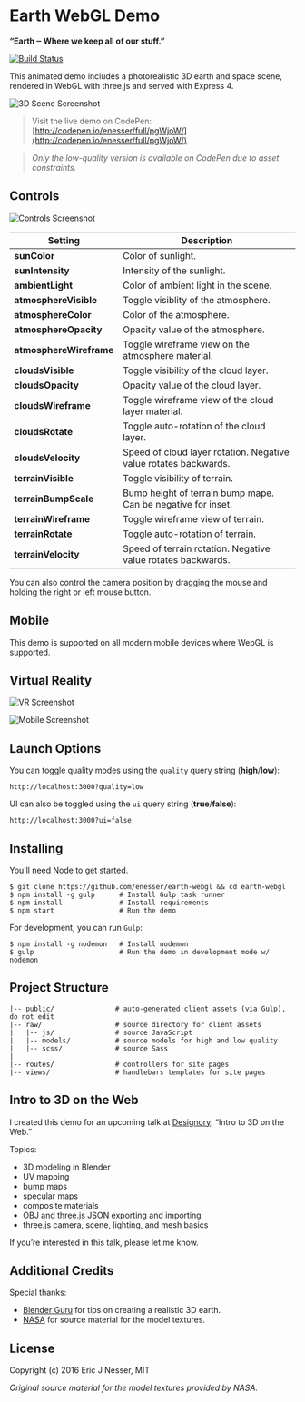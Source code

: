 ﻿Earth WebGL Demo
==========

**“Earth ‒ Where we keep all of our stuff.”**

[![Build Status](https://travis-ci.org/enesser/earth-webgl.svg?branch=master)](https://travis-ci.org/enesser/earth-webgl.svg?branch=master)

This animated demo includes a photorealistic 3D earth and space scene, rendered in WebGL with three.js and served with Express 4.

![3D Scene Screenshot](https://cloud.githubusercontent.com/assets/5659221/12347858/acb832ee-bb27-11e5-9cb4-eba3108fd405.png)

> Visit the live demo on CodePen: [http://codepen.io/enesser/full/pgWjoW/](http://codepen.io/enesser/full/pgWjoW/).

> *Only the low-quality version is available on CodePen due to asset constraints.*

## Controls

![Controls Screenshot](https://cloud.githubusercontent.com/assets/5659221/12347832/4ad257d0-bb27-11e5-93b1-fcc9bfba6fd6.png)

Setting                 | Description
------------------------| ----------------------------
**sunColor**            | Color of sunlight.
**sunIntensity**        | Intensity of the sunlight.
**ambientLight**        | Color of ambient light in the scene.
**atmosphereVisible**   | Toggle visiblity of the atmosphere.
**atmosphereColor**     | Color of the atmosphere.
**atmosphereOpacity**   | Opacity value of the atmosphere.
**atmosphereWireframe** | Toggle wireframe view on the atmosphere material.
**cloudsVisible**       | Toggle visibility of the cloud layer.
**cloudsOpacity**       | Opacity value of the cloud layer.
**cloudsWireframe**     | Toggle wireframe view of the cloud layer material.
**cloudsRotate**        | Toggle auto-rotation of the cloud layer.
**cloudsVelocity**      | Speed of cloud layer rotation. Negative value rotates backwards.
**terrainVisible**      | Toggle visibility of terrain.
**terrainBumpScale**    | Bump height of terrain bump mape. Can be negative for inset.
**terrainWireframe**    | Toggle wireframe view of terrain.
**terrainRotate**       | Toggle auto-rotation of terrain.
**terrainVelocity**     | Speed of terrain rotation. Negative value rotates backwards.

You can also control the camera position by dragging the mouse and holding the right or left mouse button.

## Mobile

This demo is supported on all modern mobile devices where WebGL is supported.

## Virtual Reality

![VR Screenshot](https://cloud.githubusercontent.com/assets/5659221/12870166/e462b916-ccfd-11e5-8e86-fe53e9135627.png)

![Mobile Screenshot](https://cloud.githubusercontent.com/assets/5659221/12604991/2cd8efd8-c486-11e5-9f71-8d48b9525997.png)

## Launch Options

You can toggle quality modes using the ``quality`` query string (**high**/**low**):
```
http://localhost:3000?quality=low
```

UI can also be toggled using the ``ui`` query string (**true**/**false**):
```
http://localhost:3000?ui=false
```

## Installing

You’ll need [Node](https://nodejs.org/en/download/package-manager/) to get started.

```shell
$ git clone https://github.com/enesser/earth-webgl && cd earth-webgl
$ npm install -g gulp      # Install Gulp task runner
$ npm install              # Install requirements
$ npm start                # Run the demo
```

For development, you can run ``Gulp``:

```shell
$ npm install -g nodemon   # Install nodemon
$ gulp                     # Run the demo in development mode w/ nodemon
```

## Project Structure

```
|-- public/               # auto-generated client assets (via Gulp), do not edit
|-- raw/                  # source directory for client assets
|   |-- js/               # source JavaScript
|   |-- models/           # source models for high and low quality
|   |-- scss/             # source Sass
|
|-- routes/               # controllers for site pages
|-- views/                # handlebars templates for site pages
```

## Intro to 3D on the Web

I created this demo for an upcoming talk at [Designory](https://www.designory.com/): “Intro to 3D on the Web.”

Topics:

* 3D modeling in Blender
* UV mapping
* bump maps
* specular maps
* composite materials
* OBJ and three.js JSON exporting and importing
* three.js camera, scene, lighting, and mesh basics

If you’re interested in this talk, please let me know.

## Additional Credits

Special thanks:
* [Blender Guru](https://www.youtube.com/user/AndrewPPrice) for tips on creating a realistic 3D earth.
* [NASA](http://visibleearth.nasa.gov/view_cat.php?categoryID=0) for source material for the model textures.

## License
Copyright (c) 2016 Eric J Nesser, MIT

*Original source material for the model textures provided by NASA.*